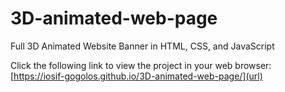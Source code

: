 # 3D-animated-web-page
Full 3D Animated Website Banner in HTML, CSS, and JavaScript

Click the following link to view the project in your web browser: [https://iosif-gogolos.github.io/3D-animated-web-page/](url)
